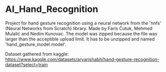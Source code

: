 # AI_Hand_Recognition
Project for hand gesture recognition using a neural network from the 'nnfs' (Neural Networks from Scratch) library.
Made by Faris Ćutuk, Mehmed Mulalić and Nedim Kunovac.
The model was zipped because the file was larger than the acceptible upload limit. It has to be unzipped and named 'hand_gesture_model.model'.


Dataset gathered from kaggle:
https://www.kaggle.com/datasets/aryarishabh/hand-gesture-recognition-dataset?select=train
